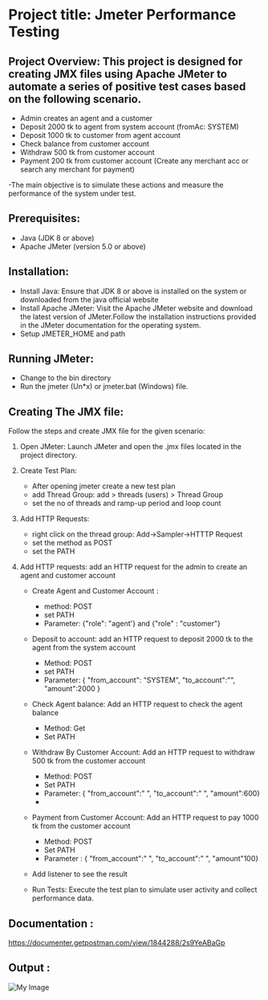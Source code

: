 # Project title: Jmeter Performance Testing
## Project Overview: This project is designed for creating JMX files using Apache JMeter to automate a series of positive test cases based on the following scenario.
- Admin creates an agent and a customer
- Deposit 2000 tk to agent from system account (fromAc: SYSTEM)
- Deposit 1000 tk to customer from agent account
- Check balance from customer account
- Withdraw 500 tk from customer account
- Payment 200 tk from customer account (Create any merchant acc or search any merchant for payment)
  
-The main objective is to simulate these actions and measure the performance of the system under test.

## Prerequisites:
- Java (JDK 8 or above)
- Apache JMeter (version 5.0 or above)

## Installation:
- Install Java: Ensure that JDK 8 or above is installed on the system or downloaded from the java official website
- Install Apache JMeter: Visit the Apache JMeter website and download the latest version of JMeter.Follow the installation instructions provided in the JMeter documentation for the operating system.
- Setup JMETER_HOME and path

## Running JMeter:
 - Change to the bin directory
 - Run the jmeter (Un*x) or jmeter.bat (Windows) file.

## Creating The JMX file: 
Follow the steps and create JMX file  for the given scenario:
 1. Open JMeter:
    Launch JMeter and open the .jmx files located in the project directory.
 2. Create Test Plan:
    - After opening jmeter create a new test plan
    - add Thread Group: add > threads (users) > Thread Group
    - set the no of threads and ramp-up period and loop count

3. Add HTTP Requests:
    - right click on the thread group: Add->Sampler->HTTTP Request
    - set the method as POST
    - set the PATH
4. Add HTTP requests: add an HTTP request for the admin to create an agent and customer account 
   - Create Agent and Customer Account :
      - method: POST
      - set PATH
      - Parameter: {"role": "agent'} and {"role" : "customer"}
    - Deposit to account: add an HTTP request to deposit 2000 tk to the agent from the system account
      - Method: POST
      - set PATH
      - Parameter: { "from_account": "SYSTEM", "to_account":"", "amount":2000 }

    - Check Agent balance: Add an HTTP request to check the agent balance
      - Method: Get
      - Set PATH
    - Withdraw By Customer Account: Add an HTTP request to withdraw 500 tk from the customer account
       - Method: POST
       - Set PATH
       - Parameter: { "from_account":" ", "to_account":" ", "amount":600}
       - 
   - Payment from Customer Account: Add an HTTP request to pay 1000 tk from the customer account
       - Method: POST
       - Set PATH
       - Parameter : { "from_account":" ", "to_account":" ", "amount"100}
    
   - Add listener to see the result 
   -  Run Tests: Execute the test plan to simulate user activity and collect performance data.

## Documentation : 
https://documenter.getpostman.com/view/1844288/2s9YeABaGp

## Output :

![My Image](![image](https://github.com/Bonosree/Dmoney-Transaction-Api-jmeter/assets/59661684/36aaebb7-51a2-4cbd-bf34-ee01c04ced11)
)



